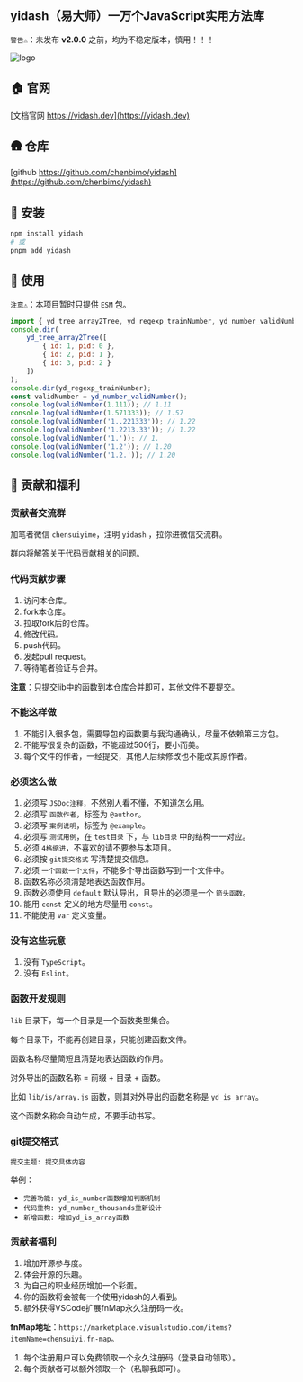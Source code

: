 ## yidash（易大师）一万个JavaScript实用方法库

`警告⚠️`：未发布 **v2.0.0** 之前，均为不稳定版本，慎用！！！

![logo](https://static.yicode.tech/logo/yidash-logo.png)

## 🏠 官网

[文档官网 https://yidash.dev](https://yidash.dev)

## 🛖 仓库

[github https://github.com/chenbimo/yidash](https://github.com/chenbimo/yidash)

## 🧊 安装

```bash
npm install yidash
# 或
pnpm add yidash
```

## 🍼 使用

`注意⚠️`：本项目暂时只提供 `ESM` 包。

```javascript
import { yd_tree_array2Tree, yd_regexp_trainNumber, yd_number_validNumber } from 'yidash';
console.dir(
    yd_tree_array2Tree([
        { id: 1, pid: 0 },
        { id: 2, pid: 1 },
        { id: 3, pid: 2 }
    ])
);
console.dir(yd_regexp_trainNumber);
const validNumber = yd_number_validNumber();
console.log(validNumber(1.111)); // 1.11
console.log(validNumber(1.571333)); // 1.57
console.log(validNumber('1..221333')); // 1.22
console.log(validNumber('1.2213.33')); // 1.22
console.log(validNumber('1.')); // 1.
console.log(validNumber('1.2')); // 1.20
console.log(validNumber('1.2.')); // 1.20
```

## 🎁 贡献和福利

### **贡献者交流群**

加笔者微信 `chensuiyime`，注明 `yidash` ，拉你进微信交流群。

群内将解答关于代码贡献相关的问题。

### **代码贡献步骤**

1. 访问本仓库。
2. fork本仓库。
3. 拉取fork后的仓库。
4. 修改代码。
5. push代码。
6. 发起pull request。
7. 等待笔者验证与合并。

**注意**：只提交lib中的函数到本仓库合并即可，其他文件不要提交。

### **不能这样做**

1. 不能引入很多包，需要导包的函数要与我沟通确认，尽量不依赖第三方包。
2. 不能写很复杂的函数，不能超过500行，要小而美。
3. 每个文件的作者，一经提交，其他人后续修改也不能改其原作者。

### **必须这么做**

1. 必须写 `JSDoc注释`，不然别人看不懂，不知道怎么用。
2. 必须写 `函数作者`，标签为 `@author`。
3. 必须写 `案例说明`，标签为 `@example`。
4. 必须写 `测试用例`，在 `test目录` 下，与 `lib目录` 中的结构一一对应。
5. 必须 `4格缩进`，不喜欢的请不要参与本项目。
6. 必须按 `git提交格式` 写清楚提交信息。
7. 必须 `一个函数一个文件`，不能多个导出函数写到一个文件中。
8. 函数名称必须清楚地表达函数作用。
9. 函数必须使用 `default` 默认导出，且导出的必须是一个 `箭头函数`。
10. 能用 `const` 定义的地方尽量用 `const`。
11. 不能使用 `var` 定义变量。

### **没有这些玩意**

1. 没有 `TypeScript`。
2. 没有 `Eslint`。

### **函数开发规则**

`lib` 目录下，每一个目录是一个函数类型集合。

每个目录下，不能再创建目录，只能创建函数文件。

函数名称尽量简短且清楚地表达函数的作用。

对外导出的函数名称 = 前缀 + 目录 + 函数。

比如 `lib/is/array.js` 函数，则其对外导出的函数名称是 `yd_is_array`。

这个函数名称会自动生成，不要手动书写。

### **git提交格式**

`提交主题: 提交具体内容`

举例：

-   `完善功能: yd_is_number函数增加判断机制`
-   `代码重构: yd_number_thousands重新设计`
-   `新增函数: 增加yd_is_array函数`

### **贡献者福利**

1. 增加开源参与度。
2. 体会开源的乐趣。
3. 为自己的职业经历增加一个彩蛋。
4. 你的函数将会被每一个使用yidash的人看到。
5. 额外获得VSCode扩展fnMap永久注册码一枚。

**fnMap地址**：`https://marketplace.visualstudio.com/items?itemName=chensuiyi.fn-map`。

1. 每个注册用户可以免费领取一个永久注册码（登录自动领取）。
2. 每个贡献者可以额外领取一个（私聊我即可）。
